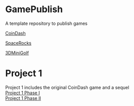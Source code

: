 # GamePublish
A template repository to publish games

[CoinDash](https://wcu-cs-cooperlab.github.io/demo-games-MichalBienias/Project1/coindash/player_scene/index.html)

[SpaceRocks](https://wcu-cs-cooperlab.github.io/demo-games-MichalBienias/SpaceRocks_Draft/index.html)

[3DMiniGolf](https://wcu-cs-cooperlab.github.io/demo-games-MichalBienias/3dminigolf/index.html)

# Project 1
Project 1 includes the original CoinDash game and a sequel <br />
[Project 1 Phase I](https://wcu-cs-cooperlab.github.io/demo-games-MichalBienias/Project1/coindash/player_scene/index.html)<br />
[Project 1 Phase II](https://wcu-cs-cooperlab.github.io/demo-games-MichalBienias/Project1/coindash2/player_scene/index.html)<br />
